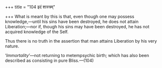+++
title = "104 इदं शास्त्रम्"

+++
What is meant by this is that, even though one may possess
knowledge,—until his sins have been destroyed, he does not attain
Liberation;—nor if, though his sins may have been destroyed, he has not
acquired knowledge of the Self.

Thus there is no truth in the assertion that man attains Liberation by
his very nature.

‘*Immortality*’—not returning to metempsychic birth; which has also been
described as consisting in pure Bliss.—(104)


